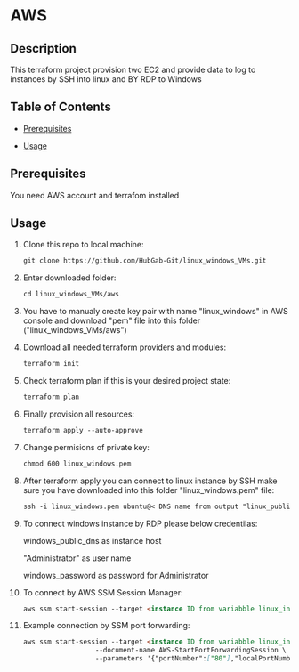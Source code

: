 # AWS

## Description

  

This terraform project provision two EC2 and provide data to log to instances by SSH into linux and BY RDP to Windows


## Table of Contents


* [Prerequisites](#prerequisites)

* [Usage](#usage)


  
  

## Prerequisites

You need AWS account and terrafom installed

## Usage


 
1. Clone this repo to local machine:

	```md
	git clone https://github.com/HubGab-Git/linux_windows_VMs.git
	```

2. Enter downloaded folder:

	```md
	cd linux_windows_VMs/aws
	```

3. You have to manualy create key pair with name "linux_windows" in AWS console and download "pem" file into this folder ("linux_windows_VMs/aws")

4. Download all needed terraform providers and modules:

	```md
	terraform init
	```
5. Check terraform plan if this is your desired project state:

	```md
	terraform plan
	```

6. Finally provision all resources:

	 ```md
	terraform apply --auto-approve
	```

7. Change permisions of private key:

	 ```md
	chmod 600 linux_windows.pem
	```

8. After terraform apply you can connect to linux instance by SSH make sure you have downloaded into this folder "linux_windows.pem" file:

	 ```md
	ssh -i linux_windows.pem ubuntu@< DNS name from output "linux_public_dns" >
	```
9. To connect windows instance by RDP please below credentilas:

    windows_public_dns as instance host

    "Administrator" as user name

    windows_password as password for Administrator

10. To connect by AWS SSM Session Manager:
	 ```md
	aws ssm start-session --target <instance ID from variabble linux_instance_id>
	```

11. Example connection by SSM port forwarding:
	 ```md
	aws ssm start-session --target <instance ID from variabble linux_instance_id> \
                       --document-name AWS-StartPortForwardingSession \
                       --parameters '{"portNumber":["80"],"localPortNumber":["9999"]}'
	```